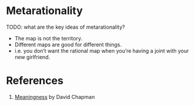 # Metarationality

TODO: what are the key ideas of metarationality?

+ The map is not the territory.
+ Different maps are good for different things.
+ i.e. you don’t want the rational map when you’re having a joint with your new girlfriend.

# References
1. [Meaningness][1] by David Chapman

[1]:	https://meaningness.com